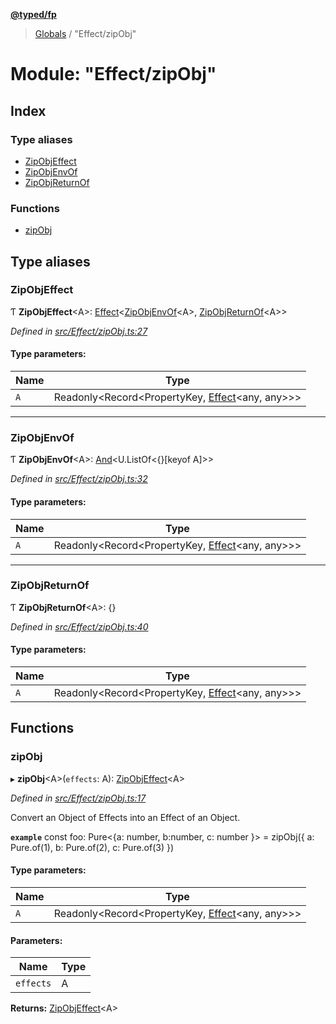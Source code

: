 **[@typed/fp](../README.md)**

> [Globals](../globals.md) / "Effect/zipObj"

# Module: "Effect/zipObj"

## Index

### Type aliases

* [ZipObjEffect](_effect_zipobj_.md#zipobjeffect)
* [ZipObjEnvOf](_effect_zipobj_.md#zipobjenvof)
* [ZipObjReturnOf](_effect_zipobj_.md#zipobjreturnof)

### Functions

* [zipObj](_effect_zipobj_.md#zipobj)

## Type aliases

### ZipObjEffect

Ƭ  **ZipObjEffect**\<A>: [Effect](_effect_effect_.effect.md)\<[ZipObjEnvOf](_effect_zipobj_.md#zipobjenvof)\<A>, [ZipObjReturnOf](_effect_zipobj_.md#zipobjreturnof)\<A>>

*Defined in [src/Effect/zipObj.ts:27](https://github.com/TylorS/typed-fp/blob/f27ba3e/src/Effect/zipObj.ts#L27)*

#### Type parameters:

Name | Type |
------ | ------ |
`A` | Readonly\<Record\<PropertyKey, [Effect](_effect_effect_.effect.md)\<any, any>>> |

___

### ZipObjEnvOf

Ƭ  **ZipObjEnvOf**\<A>: [And](_common_and_.md#and)\<U.ListOf\<{}[keyof A]>>

*Defined in [src/Effect/zipObj.ts:32](https://github.com/TylorS/typed-fp/blob/f27ba3e/src/Effect/zipObj.ts#L32)*

#### Type parameters:

Name | Type |
------ | ------ |
`A` | Readonly\<Record\<PropertyKey, [Effect](_effect_effect_.effect.md)\<any, any>>> |

___

### ZipObjReturnOf

Ƭ  **ZipObjReturnOf**\<A>: {}

*Defined in [src/Effect/zipObj.ts:40](https://github.com/TylorS/typed-fp/blob/f27ba3e/src/Effect/zipObj.ts#L40)*

#### Type parameters:

Name | Type |
------ | ------ |
`A` | Readonly\<Record\<PropertyKey, [Effect](_effect_effect_.effect.md)\<any, any>>> |

## Functions

### zipObj

▸ **zipObj**\<A>(`effects`: A): [ZipObjEffect](_effect_zipobj_.md#zipobjeffect)\<A>

*Defined in [src/Effect/zipObj.ts:17](https://github.com/TylorS/typed-fp/blob/f27ba3e/src/Effect/zipObj.ts#L17)*

Convert an Object of Effects into an Effect of an Object.

**`example`** 
const foo: Pure<{a: number, b:number, c: number }> = zipObj({
  a: Pure.of(1),
  b: Pure.of(2),
  c: Pure.of(3)
})

#### Type parameters:

Name | Type |
------ | ------ |
`A` | Readonly\<Record\<PropertyKey, [Effect](_effect_effect_.effect.md)\<any, any>>> |

#### Parameters:

Name | Type |
------ | ------ |
`effects` | A |

**Returns:** [ZipObjEffect](_effect_zipobj_.md#zipobjeffect)\<A>
